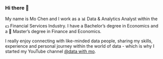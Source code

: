 ### Hi there 👋

My name is Mo Chen and I work as a 📊 Data & Analytics Analyst within the 💵 Financial Services Industry. I have a Bachelor’s degree in Economics and a 📖 Master’s degree in Finance and Economics.

I really enjoy connecting with like-minded data people, sharing my skills, experience and personal journey within the world of data - which is why I started my YouTube channel [@data with mo](https://www.youtube.com/@datawithmo).

<!--
**mochen862/mochen862** is a ✨ _special_ ✨ repository because its `README.md` (this file) appears on your GitHub profile.

Here are some ideas to get you started:

- 🔭 I’m currently working on ...
- 🌱 I’m currently learning ...
- 👯 I’m looking to collaborate on ...
- 🤔 I’m looking for help with ...
- 💬 Ask me about ...
- 📫 How to reach me: ...
- 😄 Pronouns: ...
- ⚡ Fun fact: ...
-->
